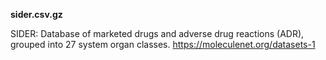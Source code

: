 **sider.csv.gz**

SIDER: Database of marketed drugs and adverse drug reactions (ADR), grouped into 27 system organ classes.
https://moleculenet.org/datasets-1

